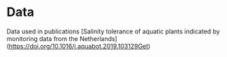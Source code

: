 # Data
Data used in publications
[Salinity tolerance of aquatic plants indicated by monitoring data from the Netherlands] (https://doi.org/10.1016/j.aquabot.2019.103129Get)
